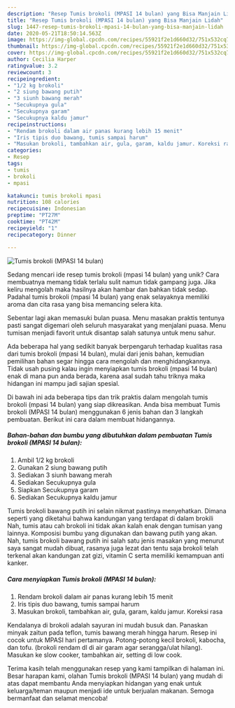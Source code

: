 ```yaml
---
description: "Resep Tumis brokoli (MPASI 14 bulan) yang Bisa Manjain Lidah"
title: "Resep Tumis brokoli (MPASI 14 bulan) yang Bisa Manjain Lidah"
slug: 1447-resep-tumis-brokoli-mpasi-14-bulan-yang-bisa-manjain-lidah
date: 2020-05-21T18:50:14.563Z
image: https://img-global.cpcdn.com/recipes/55921f2e1d660d32/751x532cq70/tumis-brokoli-mpasi-14-bulan-foto-resep-utama.jpg
thumbnail: https://img-global.cpcdn.com/recipes/55921f2e1d660d32/751x532cq70/tumis-brokoli-mpasi-14-bulan-foto-resep-utama.jpg
cover: https://img-global.cpcdn.com/recipes/55921f2e1d660d32/751x532cq70/tumis-brokoli-mpasi-14-bulan-foto-resep-utama.jpg
author: Cecilia Harper
ratingvalue: 3.2
reviewcount: 3
recipeingredient:
- "1/2 kg brokoli"
- "2 siung bawang putih"
- "3 siunh bawang merah"
- "Secukupnya gula"
- "Secukupnya garam"
- "Secukupnya kaldu jamur"
recipeinstructions:
- "Rendam brokoli dalam air panas kurang lebih 15 menit"
- "Iris tipis duo bawang, tumis sampai harum"
- "Masukan brokoli, tambahkan air, gula, garam, kaldu jamur. Koreksi rasa"
categories:
- Resep
tags:
- tumis
- brokoli
- mpasi

katakunci: tumis brokoli mpasi 
nutrition: 108 calories
recipecuisine: Indonesian
preptime: "PT27M"
cooktime: "PT42M"
recipeyield: "1"
recipecategory: Dinner

---
```



![Tumis brokoli (MPASI 14 bulan)](https://img-global.cpcdn.com/recipes/55921f2e1d660d32/751x532cq70/tumis-brokoli-mpasi-14-bulan-foto-resep-utama.jpg)

Sedang mencari ide resep tumis brokoli (mpasi 14 bulan) yang unik? Cara membuatnya memang tidak terlalu sulit namun tidak gampang juga. Jika keliru mengolah maka hasilnya akan hambar dan bahkan tidak sedap. Padahal tumis brokoli (mpasi 14 bulan) yang enak selayaknya memiliki aroma dan cita rasa yang bisa memancing selera kita.

Sebentar lagi akan memasuki bulan puasa. Menu masakan praktis tentunya pasti sangat digemari oleh seluruh masyarakat yang menjalani puasa. Menu tumisan menjadi favorit untuk disantap salah satunya untuk menu sahur.

Ada beberapa hal yang sedikit banyak berpengaruh terhadap kualitas rasa dari tumis brokoli (mpasi 14 bulan), mulai dari jenis bahan, kemudian pemilihan bahan segar hingga cara mengolah dan menghidangkannya. Tidak usah pusing kalau ingin menyiapkan tumis brokoli (mpasi 14 bulan) enak di mana pun anda berada, karena asal sudah tahu triknya maka hidangan ini mampu jadi sajian spesial.


Di bawah ini ada beberapa tips dan trik praktis dalam mengolah tumis brokoli (mpasi 14 bulan) yang siap dikreasikan. Anda bisa membuat Tumis brokoli (MPASI 14 bulan) menggunakan 6 jenis bahan dan 3 langkah pembuatan. Berikut ini cara dalam membuat hidangannya.

<!--inarticleads1-->

##### Bahan-bahan dan bumbu yang dibutuhkan dalam pembuatan Tumis brokoli (MPASI 14 bulan):

1. Ambil 1/2 kg brokoli
1. Gunakan 2 siung bawang putih
1. Sediakan 3 siunh bawang merah
1. Sediakan Secukupnya gula
1. Siapkan Secukupnya garam
1. Sediakan Secukupnya kaldu jamur


Tumis brokoli bawang putih ini selain nikmat pastinya menyehatkan. Dimana seperti yang diketahui bahwa kandungan yang terdapat di dalam brokili Nah, tumis atau cah brokoli ini tidak akan kalah enak dengan tumisan yang lainnya. Komposisi bumbu yang digunakan dan bawang putih yang akan. Nah, tumis brokoli bawang putih ini salah satu jenis masakan yang menurut saya sangat mudah dibuat, rasanya juga lezat dan tentu saja brokoli telah terkenal akan kandungan zat gizi, vitamin C serta memiliki kemampuan anti kanker. 

<!--inarticleads2-->

##### Cara menyiapkan Tumis brokoli (MPASI 14 bulan):

1. Rendam brokoli dalam air panas kurang lebih 15 menit
1. Iris tipis duo bawang, tumis sampai harum
1. Masukan brokoli, tambahkan air, gula, garam, kaldu jamur. Koreksi rasa


Kendalanya di brokoli adalah sayuran ini mudah busuk dan. Panaskan minyak zaitun pada teflon, tumis bawang merah hingga harum. Resep ini cocok untuk MPASI hari pertamanya. Potong-potong kecil brokoli, kabocha, dan tofu. (brokoli rendam dl di air garam agar serangga/ulat hilang). Masukan ke slow cooker, tambahkan air, setting di low cook. 

Terima kasih telah menggunakan resep yang kami tampilkan di halaman ini. Besar harapan kami, olahan Tumis brokoli (MPASI 14 bulan) yang mudah di atas dapat membantu Anda menyiapkan hidangan yang enak untuk keluarga/teman maupun menjadi ide untuk berjualan makanan. Semoga bermanfaat dan selamat mencoba!
